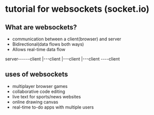 # tutorial for websockets (socket.io)

## What are websockets?
- communication between a client(browser) and server
- Bidirectional(data flows both ways)
- Allows real-time data flow

server------client
        |---client
        |---client
        |---client
        ----client

## uses of websockets
- multiplayer browser games
- collaborative code editing
- live text for sports/news websites
- online drawing canvas
- real-time to-do apps with multiple users
    
